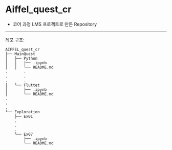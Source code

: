 # **Aiffel_quest_cr**
- 코어 과정 LMS 프로젝트로 만든 Repository
---
레포 구조:
```
AIFFEL_quest_cr
├── MainQuest
│   ├── Python
│   │   ├── .ipynb
│   │   └── README.md
.		.
.		.
.		.
│   └── Fluttet
│       ├── .ipynb
│       └── README.md
.
.
.
└── Exploration
    ├── Ex01
    .
    .
    .
    └── Ex07
        ├── .ipynb
        └── README.md
